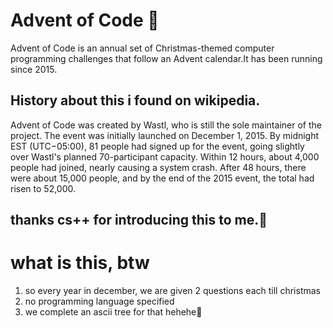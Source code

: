# Advent of Code 🤠
  Advent of Code is an annual set of Christmas-themed computer programming challenges that follow an Advent calendar.It has been running since 2015.

## History about this i found on wikipedia.
  Advent of Code was created by Wastl, who is still the sole maintainer of the project.
  The event was initially launched on December 1, 2015. By midnight EST (UTC−05:00), 81 people had signed up for the event, going slightly over Wastl's planned 70-participant capacity. Within 12 hours, about 4,000 people had joined, nearly causing a system crash. After 48 hours, there were about 15,000 people, and by the end of the 2015 event, the total had risen to 52,000.

## thanks cs++ for introducing this to me.🤝

# what is this, btw
1. so every year in december, we are given 2 questions each till christmas
2. no programming language specified
3. we complete an ascii tree for that
hehehe🥳
